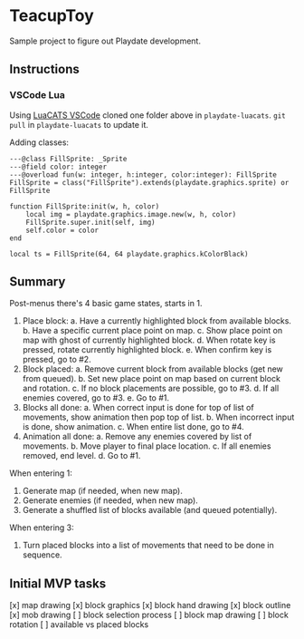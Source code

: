 # TeacupToy
Sample project to figure out Playdate development.

## Instructions

### VSCode Lua

Using [LuaCATS VSCode](https://github.com/notpeter/playdate-luacats) cloned one folder above in `playdate-luacats`.
`git pull` in `playdate-luacats` to update it.

Adding classes:

```
---@class FillSprite: _Sprite
---@field color: integer
---@overload fun(w: integer, h:integer, color:integer): FillSprite
FillSprite = class("FillSprite").extends(playdate.graphics.sprite) or FillSprite

function FillSprite:init(w, h, color)
	local img = playdate.graphics.image.new(w, h, color)
    FillSprite.super.init(self, img)
	self.color = color
end

local ts = FillSprite(64, 64 playdate.graphics.kColorBlack)
```

## Summary

Post-menus there's 4 basic game states, starts in 1.

1. Place block:
	a. Have a currently highlighted block from available blocks.
	b. Have a specific current place point on map.
	c. Show place point on map with ghost of currently highlighted block.
	d. When rotate key is pressed, rotate currently highlighted block.
	e. When confirm key is pressed, go to #2.
2. Block placed:
	a. Remove current block from available blocks (get new from queued).
	b. Set new place point on map based on current block and rotation.
	c. If no block placements are possible, go to #3.
	d. If all enemies covered, go to #3.
	e. Go to #1.
3. Blocks all done:
	a. When correct input is done for top of list of movements, show animation then pop top of list.
	b. When incorrect input is done, show animation.
	c. When entire list done, go to #4.
4. Animation all done:
	a. Remove any enemies covered by list of movements.
	b. Move player to final place location.
	c. If all enemies removed, end level.
	d. Go to #1.

When entering 1:
1. Generate map (if needed, when new map).
2. Generate enemies (if needed, when new map).
3. Generate a shuffled list of blocks available (and queued potentially).

When entering 3:
1. Turn placed blocks into a list of movements that need to be done in sequence.

## Initial MVP tasks

[x] map drawing
[x] block graphics
[x] block hand drawing
[x] block outline
[x] mob drawing
[ ] block selection process
[ ] block map drawing
[ ] block rotation
[ ] available vs placed blocks